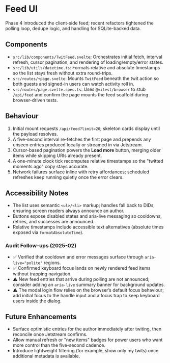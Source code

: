 # Feed UI

Phase 4 introduced the client-side feed; recent refactors tightened the polling loop, dedupe logic, and handling for SQLite-backed data.

## Components
- `src/lib/components/TwitFeed.svelte`: Orchestrates initial fetch, interval refresh, cursor pagination, and rendering of loading/empty/error states.
- `src/lib/utils/datetime.ts`: Formats relative and absolute timestamps so the list stays fresh without extra round-trips.
- `src/routes/+page.svelte`: Mounts `TwitFeed` beneath the twit action so both guests and signed-in users can watch activity roll in.
- `src/routes/page.svelte.spec.ts`: Uses `@vitest/browser` to stub `/api/feed` and confirm the page mounts the feed scaffold during browser-driven tests.

## Behaviour
1. Initial mount requests `/api/feed?limit=20`; skeleton cards display until the payload resolves.
2. A five-second interval re-fetches the first page and prepends any unseen entries produced locally or streamed in via Jetstream.
3. Cursor-based pagination powers the **Load more** button, merging older items while skipping URIs already present.
4. A one-minute clock tick recomputes relative timestamps so the "twitted moments ago" copy stays accurate.
5. Network failures surface inline with retry affordances; scheduled refreshes keep running quietly once the error clears.

## Accessibility Notes
- The list uses semantic `<ul>/<li>` markup; handles fall back to DIDs, ensuring screen readers always announce an author.
- Buttons expose disabled states and aria-live messaging so cooldowns, retries, and successes are announced.
- Relative timestamps include accessible text alternatives (absolute times exposed via `formatAbsoluteTime`).

### Audit Follow-ups (2025-02)
- ✅ Verified that cooldown and error messages surface through `aria-live="polite"` regions.
- ✅ Confirmed keyboard focus lands on newly rendered feed items without trapping navigation.
- ⚠️ New feed entries that arrive during polling are not announced; consider adding an `aria-live` summary banner for background updates.
- ⚠️ The modal login flow relies on the browser’s default focus behaviour; add initial focus to the handle input and a focus trap to keep keyboard users inside the dialog.

## Future Enhancements
- Surface optimistic entries for the author immediately after twiting, then reconcile once Jetstream confirms.
- Allow manual refresh or "new items" badges for power users who want more control than the five-second cadence.
- Introduce lightweight filtering (for example, show only my twits) once additional metadata is available.

